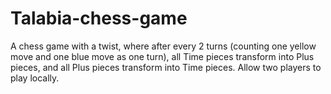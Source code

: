 # Talabia-chess-game
A chess game with a twist, where after every 2 turns (counting one yellow move and one blue move as one turn), all Time pieces transform into Plus pieces, and all Plus pieces transform into Time pieces. Allow two players to play locally.
